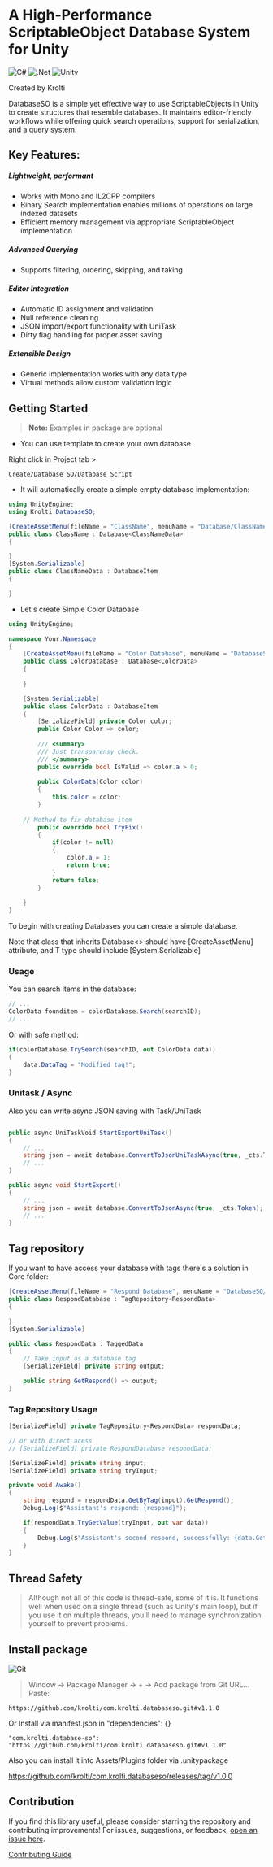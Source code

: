 # A High-Performance ScriptableObject Database System for Unity


![C#](https://img.shields.io/badge/c%23-%23239120.svg?style=for-the-badge&logo=csharp&logoColor=white) ![.Net](https://img.shields.io/badge/.NET-5C2D91?style=for-the-badge&logo=.net&logoColor=white) ![Unity](https://img.shields.io/badge/unity-%23000000.svg?style=for-the-badge&logo=unity&logoColor=white)

<!-- Proudly created with GPRM ( https://gprm.itsvg.in ) -->

Created by Krolti

DatabaseSO is a simple yet effective way to use ScriptableObjects in Unity to create structures that resemble databases. 
It maintains editor-friendly workflows while offering quick search operations, support for serialization, and a query system.

## Key Features:


##### Lightweight, performant
 - Works with Mono and IL2CPP compilers
 - Binary Search implementation enables millions of operations on large indexed datasets
 - Efficient memory management via appropriate ScriptableObject implementation

##### Advanced Querying
 - Supports filtering, ordering, skipping, and taking

##### Editor Integration
 - Automatic ID assignment and validation
 - Null reference cleaning
 - JSON import/export functionality with UniTask
 - Dirty flag handling for proper asset saving

##### Extensible Design
 - Generic implementation works with any data type
 - Virtual methods allow custom validation logic


## Getting Started

> **Note:** Examples in package are optional

- You can use template to create your own database

Right click in Project tab >

```
Create/Database SO/Database Script
```

- It will automatically create a simple empty database implementation:

```C#
using UnityEngine;
using Krolti.DatabaseSO;

[CreateAssetMenu(fileName = "ClassName", menuName = "Database/ClassName")]
public class ClassName : Database<ClassNameData>
{

}
[System.Serializable]
public class ClassNameData : DatabaseItem
{

}
```


- Let's create Simple Color Database

```C#
using UnityEngine;

namespace Your.Namespace
{
    [CreateAssetMenu(fileName = "Color Database", menuName = "DatabaseSO/Examples/Color Database")]
    public class ColorDatabase : Database<ColorData>
    {
		
    }

    [System.Serializable]
    public class ColorData : DatabaseItem
    {
        [SerializeField] private Color color;
        public Color Color => color;
        
        /// <summary>
        /// Just transparensy check.
        /// </summary>
        public override bool IsValid => color.a > 0;
		
        public ColorData(Color color)
        {
            this.color = color;
        }
        
	// Method to fix database item
        public override bool TryFix()
        {
            if(color != null)
            {
                color.a = 1;
                return true;
            }
            return false;
        }
		
    }
}
```

To begin with creating Databases you can create a simple database.

Note that class that inherits Database<> should have [CreateAssetMenu] attribute, and T type should include [System.Serializable]


### Usage


You can search items in the database:

```C#
// ...
ColorData founditem = colorDatabase.Search(searchID);
// ...
```

Or with safe method:

```C#
if(colorDatabase.TrySearch(searchID, out ColorData data))
{
    data.DataTag = "Modified tag!";
}
```


### Unitask / Async

Also you can write async JSON saving with Task/UniTask

```C#

public async UniTaskVoid StartExportUniTask()
{
    // ...
    string json = await database.ConvertToJsonUniTaskAsync(true, _cts.Token);
    // ...
}

public async void StartExport()
{
    // ...
    string json = await database.ConvertToJsonAsync(true, _cts.Token);
    // ...
}
```


## Tag repository

If you want to have access your database with tags there's a solution in Core folder:


```C#
[CreateAssetMenu(fileName = "Respond Database", menuName = "DatabaseSO/Examples/Respond Database")]
public class RespondDatabase : TagRepository<RespondData>
{

}
[System.Serializable]

public class RespondData : TaggedData
{
    // Take input as a database tag
    [SerializeField] private string output;

    public string GetRespond() => output;
}
```


### Tag Repository Usage

```C#
[SerializeField] private TagRepository<RespondData> respondData;

// or with direct acess
// [SerializeField] private RespondDatabase respondData;

[SerializeField] private string input;
[SerializeField] private string tryInput;

private void Awake()
{
    string respond = respondData.GetByTag(input).GetRespond();
    Debug.Log($"Assistant's respond: {respond}");

    if(respondData.TryGetValue(tryInput, out var data))
    {
        Debug.Log($"Assistant's second respond, successfully: {data.GetRespond()}");
    }
}
```

## Thread Safety


>Although not all of this code is thread-safe, some of it is. It functions well when used on a single thread (such as Unity's main loop), but if you use it on multiple threads, you'll need to manage synchronization yourself to prevent problems.



## Install package
![Git](https://img.shields.io/badge/git-%23F05033.svg?style=for-the-badge&logo=git&logoColor=white)
> Window → Package Manager → + → Add package from Git URL...  
> Paste:

```
https://github.com/krolti/com.krolti.databaseso.git#v1.1.0
```

Or Install via manifest.json in "dependencies": {}
```
"com.krolti.database-so": "https://github.com/krolti/com.krolti.databaseso.git#v1.1.0"
```

Also you can install it into Assets/Plugins folder via .unitypackage

https://github.com/krolti/com.krolti.databaseso/releases/tag/v1.0.0

## Contribution

If you find this library useful, please consider starring the repository and contributing improvements!
For issues, suggestions, or feedback, [open an issue here](https://github.com/krolti/krolti-com.krolti.databaseso/issues).

[Contributing Guide](https://github.com/krolti/com.krolti.databaseso/blob/main/CONTRIBUTING.md)
